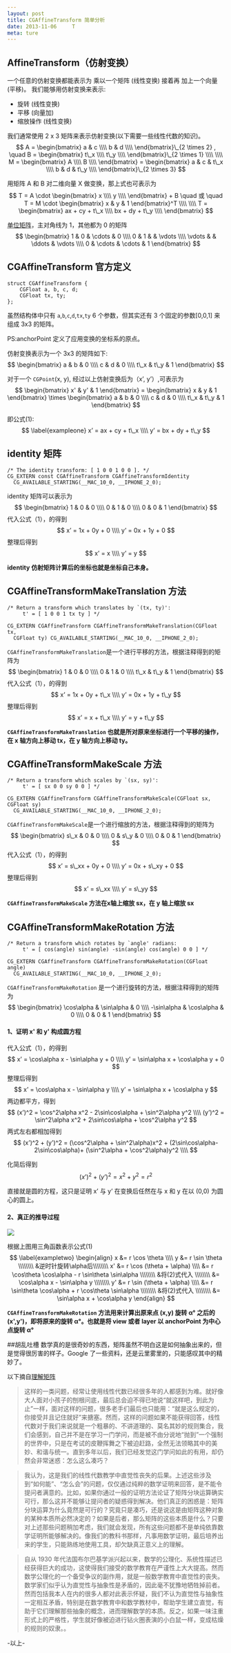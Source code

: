 ```yaml
---
layout: post
title: CGAffineTransform 简单分析
date: 2013-11-06     T
meta: ture
---
```


## AffineTransform（仿射变换）
一个任意的仿射变换都能表示为 乘以一个矩阵 (线性变换) 接着再 加上一个向量 (平移)。
我们能够用仿射变换来表示:

* 旋转 (线性变换)
* 平移 (向量加)
* 缩放操作 (线性变换)

我们通常使用 2 x 3 矩阵来表示仿射变换(以下需要一些线性代数的知识)。
$$
A = \begin{bmatrix}
 a & c  \\\\
 b & d  \\\\ 
\end{bmatrix}\_{2 \times 2}
, 
\quad
B = \begin{bmatrix}
 t\_x  \\\\
 t\_y  \\\\ 
\end{bmatrix}\_{2 \times 1}
\\\\
\\\\ 
M = \begin{bmatrix}
 A  \\\\
 B  \\\\ 
\end{bmatrix} = \begin{bmatrix}
 a & c & t\_x \\\\
 b & d & t\_y \\\\ 
\end{bmatrix}\_{2 \times 3}
$$

用矩阵 A 和 B 对二维向量 X 做变换，那上式也可表示为
$$
T = A \cdot \begin{bmatrix}
 x  \\\\
 y  \\\\ 
\end{bmatrix} + B \quad 或 \quad T = M \cdot \begin{bmatrix}
 x & y & 1 
\end{bmatrix}^T
\\\\ 
\\\\ 
T = \begin{bmatrix}
 ax + cy + t\_x  \\\\
 bx + dy + t\_y  \\\\ 
\end{bmatrix}
$$

[单位矩阵](http://zh.wikipedia.org/zh/%E5%96%AE%E4%BD%8D%E7%9F%A9%E9%99%A3)，主对角线为 1，其他都为 0 的矩阵
$$
\begin{bmatrix}
 1 & 0 & \cdots & 0 \\\\
 0 & 1 &  & \vdots \\\\ 
 \vdots &  & \ddots & \vdots \\\\ 
 0 & \cdots & \cdots & 1
\end{bmatrix}
$$

## CGAffineTransform 官方定义

```objc
struct CGAffineTransform {
	CGFloat a, b, c, d;
	CGFloat tx, ty;
};
```

虽然结构体中只有 `a`,`b`,`c`,`d`,`tx`,`ty` 6 个参数，但其实还有 3 个固定的参数[0,0,1] 来组成 3x3 的矩阵。

PS:anchorPoint 定义了应用变换的坐标系的原点。

仿射变换表示为一个 3x3 的矩阵如下:
$$
\begin{bmatrix}
 a & b & 0 \\\\
 c & d & 0 \\\\ 
 t\_x & t\_y & 1 
\end{bmatrix}
$$

对于一个 `CGPoint`(x, y), 经过以上仿射变换后为（x’, y’）,可表示为
$$
\begin{bmatrix} x' & y' & 1 \end{bmatrix} = \begin{bmatrix} x & y & 1 \end{bmatrix} \times \begin{bmatrix}
 a & b & 0 \\\\
 c & d & 0 \\\\ 
 t\_x & t\_y & 1 
\end{bmatrix}
$$

即公式(1):
$$
\label{exampleone}
x’ = ax + cy + t\_x  \\\\
y’ = bx + dy + t\_y
$$

## identity 矩阵
```objc
/* The identity transform: [ 1 0 0 1 0 0 ]. */
CG_EXTERN const CGAffineTransform CGAffineTransformIdentity
  CG_AVAILABLE_STARTING(__MAC_10_0, __IPHONE_2_0);
```
identity 矩阵可以表示为
$$
\begin{bmatrix}
 1 & 0 & 0 \\\\
 0 & 1 & 0 \\\\ 
 0 & 0 & 1 
\end{bmatrix}
$$
代入公式（1），的得到
$$
x’ = 1x + 0y + 0 \\\\
y’ = 0x + 1y + 0
$$
整理后得到
$$
x’ = x \\\\
y’ = y
$$

**identity 仿射矩阵计算后的坐标也就是坐标自己本身。**

## CGAffineTransformMakeTranslation 方法

```objc
/* Return a transform which translates by `(tx, ty)':
     t' = [ 1 0 0 1 tx ty ] */

CG_EXTERN CGAffineTransform CGAffineTransformMakeTranslation(CGFloat tx,
  CGFloat ty) CG_AVAILABLE_STARTING(__MAC_10_0, __IPHONE_2_0);
```
`CGAffineTransformMakeTranslation`是一个进行平移的方法，根据注释得到的矩阵为
$$
\begin{bmatrix}
 1 & 0 & 0 \\\\
 0 & 1 & 0 \\\\ 
 t\_x & t\_y & 1 
\end{bmatrix}
$$
代入公式（1），的得到
$$
x’ = 1x + 0y + t\_x \\\\
y’ = 0x + 1y + t\_y
$$
整理后得到
$$
x’ = x + t\_x \\\\
y’ = y + t\_y
$$

**`CGAffineTransformMakeTranslation` 也就是所对原来坐标进行一个平移的操作，在 x 轴方向上移动 tx，在 y 轴方向上移动 ty。**

## CGAffineTransformMakeScale 方法

```objc
/* Return a transform which scales by `(sx, sy)':
     t' = [ sx 0 0 sy 0 0 ] */

CG_EXTERN CGAffineTransform CGAffineTransformMakeScale(CGFloat sx, CGFloat sy)
  CG_AVAILABLE_STARTING(__MAC_10_0, __IPHONE_2_0);
```
`CGAffineTransformMakeScale`是一个进行缩放的方法，根据注释得到的矩阵为
$$
\begin{bmatrix}
 s\_x & 0 & 0 \\\\
 0 & s\_y & 0 \\\\ 
 0 & 0 & 1 
\end{bmatrix}
$$
代入公式（1），的得到
$$
x’ = s\_xx + 0y + 0 \\\\
y’ = 0x + s\_xy + 0
$$
整理后得到
$$
x’ = s\_xx \\\\
y’ = s\_yy 
$$

**`CGAffineTransformMakeScale` 方法在x轴上缩放 sx，在 y 轴上缩放 sx**

## CGAffineTransformMakeRotation 方法

```objc
/* Return a transform which rotates by `angle' radians:
     t' = [ cos(angle) sin(angle) -sin(angle) cos(angle) 0 0 ] */

CG_EXTERN CGAffineTransform CGAffineTransformMakeRotation(CGFloat angle)
  CG_AVAILABLE_STARTING(__MAC_10_0, __IPHONE_2_0);
```
`CGAffineTransformMakeRotation` 是一个进行旋转的方法，根据注释得到的矩阵为
$$
\begin{bmatrix}
 \cos\alpha & \sin\alpha & 0 \\\\
 -\sin\alpha & \cos\alpha & 0 \\\\ 
 0 & 0 & 1 
\end{bmatrix}
$$

#### 1、证明 x' 和 y' 构成圆方程
代入公式（1），的得到
$$
x’ = \cos\alpha x - \sin\alpha y + 0 \\\\
y’ = \sin\alpha x + \cos\alpha y + 0
$$
整理后得到
$$
x’ = \cos\alpha x - \sin\alpha y \\\\
y’ = \sin\alpha x + \cos\alpha y 
$$
两边都平方，得到
$$
(x’)^2 = \cos^2\alpha x^2 - 2\sin\cos\alpha + \sin^2\alpha y^2 \\\\
(y’)^2 = \sin^2\alpha x^2 + 2\sin\cos\alpha + \cos^2\alpha y^2 
$$
两式左右都相加得到
$$
(x’)^2 + (y’)^2 = (\cos^2\alpha + \sin^2\alpha)x^2 + (2\sin\cos\alpha- 2\sin\cos\alpha)+ (\sin^2\alpha + \cos^2\alpha)y^2  \\\\
$$

化简后得到
$$
(x’)^2 + (y’)^2 = x^2 + y^2 = r^2
$$

直接就是圆的方程，这只是证明 x’ 与 y’ 在变换后任然在与 x 和 y 在以 (0,0) 为圆心的圆上。

#### 2、真正的推导过程
![](../images/blog-images/2013-11-06/rotationXY.jpg)

根据上图用三角函数表示公式(1)
$$
\label{exampletwo}
\begin{align} 
x &= r \cos \theta \\\\
y &= r \sin \theta \\\\\\\\
&逆时针旋转\alpha后\\\\\\\\
x' &= r \cos (\theta + \alpha) \\\\
 &= r \cos\theta \cos\alpha - r \sin\theta \sin\alpha \\\\\\\\
 &将(2)式代入 \\\\\\\\
 &= \cos\alpha x - \sin\alpha y \\\\\\\\
y' &= r \sin (\theta + \alpha) \\\\
 &= r \sin\theta \cos\alpha + r \cos\theta \sin\alpha \\\\\\\\
 &将(2)式代入 \\\\\\\\
 &= \sin\alpha x + \cos\alpha y
\end{align}
$$


**`CGAffineTransformMakeRotation` 方法用来计算出原来点 (x,y) 旋转 α° 之后的 (x',y')，即将原来的旋转 α°。也就是将 view 或者 layer 以 anchorPoint 为中心点旋转 α°**

##胡乱吐槽
数学真的是很奇妙的东西，矩阵虽然不明白这是如何抽象出来的，但是觉得很厉害的样子。Google 了一些资料，还是云里雾里的，只能感叹其中的精妙了。

以下摘自[理解矩阵](http://blog.csdn.net/myan/article/details/647511)

>这样的一类问题，经常让使用线性代数已经很多年的人都感到为难。就好像大人面对小孩子的刨根问底，最后总会迫不得已地说“就这样吧，到此为止”一样，面对这样的问题，很多老手们最后也只能用：“就是这么规定的，你接受并且记住就好”来搪塞。然而，这样的问题如果不能获得回答，线性代数对于我们来说就是一个粗暴的、不讲道理的、莫名其妙的规则集合，我们会感到，自己并不是在学习一门学问，而是被不由分说地“抛到”一个强制的世界中，只是在考试的皮鞭挥舞之下被迫赶路，全然无法领略其中的美妙、和谐与统一。直到多年以后，我们已经发觉这门学问如此的有用，却仍然会非常迷惑：怎么这么凑巧？

>我认为，这是我们的线性代数教学中直觉性丧失的后果。上述这些涉及到“如何能”、“怎么会”的问题，仅仅通过纯粹的数学证明来回答，是不能令提问者满意的。比如，如果你通过一般的证明方法论证了矩阵分块运算确实可行，那么这并不能够让提问者的疑惑得到解决。他们真正的困惑是：矩阵分块运算为什么竟然是可行的？究竟只是凑巧，还是说这是由矩阵这种对象的某种本质所必然决定的？如果是后者，那么矩阵的这些本质是什么？只要对上述那些问题稍加考虑，我们就会发现，所有这些问题都不是单纯依靠数学证明所能够解决的。像我们的教科书那样，凡事用数学证明，最后培养出来的学生，只能熟练地使用工具，却欠缺真正意义上的理解。

>自从 1930 年代法国布尔巴基学派兴起以来，数学的公理化、系统性描述已经获得巨大的成功，这使得我们接受的数学教育在严谨性上大大提高。然而数学公理化的一个备受争议的副作用，就是一般数学教育中直觉性的丧失。数学家们似乎认为直觉性与抽象性是矛盾的，因此毫不犹豫地牺牲掉前者。然而包括我本人在内的很多人都对此表示怀疑，我们不认为直觉性与抽象性一定相互矛盾，特别是在数学教育中和数学教材中，帮助学生建立直觉，有助于它们理解那些抽象的概念，进而理解数学的本质。反之，如果一味注重形式上的严格性，学生就好像被迫进行钻火圈表演的小白鼠一样，变成枯燥的规则的奴隶。。


-以上-
